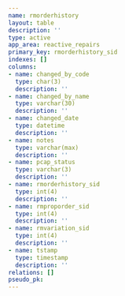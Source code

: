 ```yaml
---
name: rmorderhistory
layout: table
description: ''
type: active
app_area: reactive_repairs
primary_key: rmorderhistory_sid
indexes: []
columns:
- name: changed_by_code
  type: char(3)
  description: ''
- name: changed_by_name
  type: varchar(30)
  description: ''
- name: changed_date
  type: datetime
  description: ''
- name: notes
  type: varchar(max)
  description: ''
- name: pcap_status
  type: varchar(3)
  description: ''
- name: rmorderhistory_sid
  type: int(4)
  description: ''
- name: rmproporder_sid
  type: int(4)
  description: ''
- name: rmvariation_sid
  type: int(4)
  description: ''
- name: tstamp
  type: timestamp
  description: ''
relations: []
pseudo_pk: 
---
```


